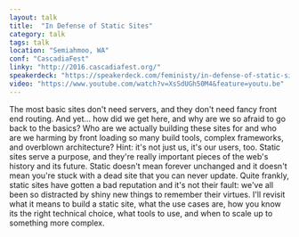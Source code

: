 ```yaml
---
layout: talk
title:  "In Defense of Static Sites"
category: talk
tags: talk
location: "Semiahmoo, WA"
conf: "CascadiaFest"
linky: "http://2016.cascadiafest.org/"
speakerdeck: "https://speakerdeck.com/feministy/in-defense-of-static-sites"
video: "https://www.youtube.com/watch?v=XsSdUGh50M4&feature=youtu.be"
---
```


The most basic sites don't need servers, and they don't need fancy front end routing. And yet... how did we get here, and why are we so afraid to go back to the basics? Who are we actually building these sites for and who are we harming by front loading so many build tools, complex frameworks, and overblown architecture? Hint: it's not just us, it's our users, too. Static sites serve a purpose, and they're really important pieces of the web's history and its future. Static doesn't mean forever unchanged and it doesn't mean you're stuck with a dead site that you can never update. Quite frankly, static sites have gotten a bad reputation and it's not their fault: we've all been so distracted by shiny new things to remember their virtues. I'll revisit what it means to build a static site, what the use cases are, how you know its the right technical choice, what tools to use, and when to scale up to something more complex.